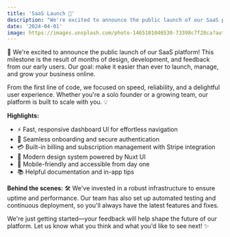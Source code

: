 ```yaml
---
title: 'SaaS Launch 🚀'
description: "We're excited to announce the public launch of our SaaS platform! This release lays the foundation for a modern, scalable SaaS experience. Start building your next big thing today."
date: '2024-04-01'
image: https://images.unsplash.com/photo-1465101046530-73398c7f28ca?auto=format&fit=crop&w=800&q=80
---
```


🚀 We're excited to announce the public launch of our SaaS platform! This milestone is the result of months of design, development, and feedback from our early users. Our goal: make it easier than ever to launch, manage, and grow your business online.

From the first line of code, we focused on speed, reliability, and a delightful user experience. Whether you're a solo founder or a growing team, our platform is built to scale with you. 💡

**Highlights:**

- ⚡ Fast, responsive dashboard UI for effortless navigation
- 🔐 Seamless onboarding and secure authentication
- 💳 Built-in billing and subscription management with Stripe integration
- 🎨 Modern design system powered by Nuxt UI
- 📱 Mobile-friendly and accessible from day one
- 📚 Helpful documentation and in-app tips

**Behind the scenes:** 🛠️
We've invested in a robust infrastructure to ensure uptime and performance. Our team has also set up automated testing and continuous deployment, so you'll always have the latest features and fixes.

We're just getting started—your feedback will help shape the future of our platform. Let us know what you think and what you'd like to see next! ✨
